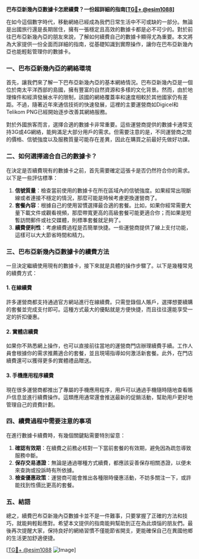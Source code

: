**巴布亞新幾內亞數據卡怎麽續費？一份超詳細的指南[[TG💪+ @esim1088](https://t.me/s/esim1088)]**

在如今這個數字時代，移動網絡已經成為我們日常生活中不可或缺的一部分。無論是出國旅行還是長期居住，擁有一張穩定且高效的數據卡都是必不可少的。對於前往巴布亞新幾內亞的朋友來說，了解如何續費自己的數據卡顯得尤為重要。本文將為大家提供一份全面而詳細的指南，從基礎知識到實際操作，讓你在巴布亞新幾內亞也能輕鬆管理你的數據卡。

### 一、巴布亞新幾內亞的網絡環境

首先，讓我們來了解一下巴布亞新幾內亞的基本網絡情況。巴布亞新幾內亞是一個位於南太平洋西部的島國，擁有豐富的自然資源和多樣的文化背景。然而，由於地理條件和經濟發展水平的限制，該國的網絡覆蓋率和速度相較於其他國家仍有差距。不過，隨著近年來通信技術的快速發展，這裡的主要運營商如Digicel和Telikom PNG已經開始逐步改善其網絡服務。

對於外國旅客而言，選擇合適的數據卡非常重要。這些運營商提供的數據卡通常支持3G或4G網絡，能夠滿足大部分用戶的需求。但需要注意的是，不同運營商之間的價格、信號強度以及服務質量可能存在差異，因此在購買之前最好先做好功課。

### 二、如何選擇適合自己的數據卡？

在決定是否續費現有的數據卡之前，首先需要確定這張卡是否仍然符合你的需求。以下是一些評估標準：

1. **信號質量**：檢查當前使用的數據卡在所在區域內的信號強度。如果經常出現斷線或者連接不穩定的情況，那麼可能是時候考慮更換運營商了。
2. **套餐內容**：根據自己的使用習慣選擇最合適的套餐。比如，如果你經常需要大量下載文件或觀看視頻，那麼帶寬更高的高級套餐可能更適合你；而如果是短暫訪問郵件或社交媒體，則標準套餐就足夠了。
3. **續費便利性**：考慮續費過程是否簡單快捷。一些運營商提供了線上支付功能，這樣可以大大節省時間和精力。

### 三、巴布亞新幾內亞數據卡的續費方法

一旦決定繼續使用現有的數據卡，接下來就是具體的操作步驟了。以下是幾種常見的續費方式：

#### 1. 在線續費

許多運營商都支持通過官方網站進行在線續費。只需登錄個人賬戶，選擇想要續購的套餐並完成支付即可。這種方式最大的優點就是方便快捷，而且往往還能享受一定的折扣優惠。

#### 2. 實體店續費

如果你不熟悉網上操作，也可以直接前往當地的運營商門店辦理續費手續。工作人員會根據你的需求推薦適合的套餐，並且現場指導如何激活新套餐。此外，在門店續費還可以獲得更多的實體禮品贈送。

#### 3. 手機應用程序續費

現在很多運營商都推出了專屬的手機應用程序，用戶可以通過手機隨時隨地查看賬戶信息並進行續費操作。這類應用通常還會推送最新的促銷活動，幫助用戶更好地管理自己的資費計劃。

### 四、續費過程中需要注意的事項

在進行數據卡續費時，有幾個關鍵點需要特別留意：

1. **確認有效期**：在續費之前務必核對一下當前套餐的有效期，避免因為疏忽導致服務中斷。
2. **保存交易憑證**：無論是通過哪種方式續費，都應該妥善保存相關憑證，以便未來查詢或投訴時有所依據。
3. **檢查優惠政策**：運營商可能會推出各種限時優惠活動，不妨多關注一下，或許能找到性價比更高的套餐。

### 五、結語

總之，續費巴布亞新幾內亞數據卡並不是一件難事，只要掌握了正確的方法和技巧，就能夠輕鬆應對。希望本文提供的指南能夠幫助到正在為此煩惱的朋友們。最後再次提醒大家，保持良好的網絡習慣不僅能節省開支，更能確保自己在異國他鄉的生活更加舒適便捷。

[[TG💪+ @esim1088](https://t.me/s/esim1088) ![Image](https://i.postimg.cc/4NQfJmqS/Snipaste-2025-05-13-00-14-12.png)]